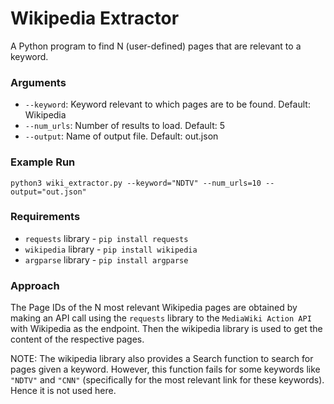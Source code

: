 # Wikipedia Extractor
A Python program to find N (user-defined) pages that are relevant to a keyword.

### Arguments
- `--keyword`: Keyword relevant to which pages are to be found. Default: Wikipedia
- `--num_urls`: Number of results to load. Default: 5
- `--output`: Name of output file. Default: out.json

### Example Run
`python3 wiki_extractor.py --keyword="NDTV" --num_urls=10 --output="out.json"`

### Requirements
- `requests` library - `pip install requests` 
- `wikipedia` library - `pip install wikipedia`
- `argparse` library - `pip install argparse`

### Approach
The Page IDs of the N most relevant Wikipedia pages are obtained by making an API call using the `requests` library to the `MediaWiki Action API` with Wikipedia as the endpoint. Then the wikipedia library is used to get the content of the respective pages.

NOTE: The wikipedia library also provides a Search function to search for pages given a keyword. However, this function fails for some keywords like `"NDTV"` and `"CNN"` (specifically for the most relevant link for these keywords). Hence it is not used here. 

